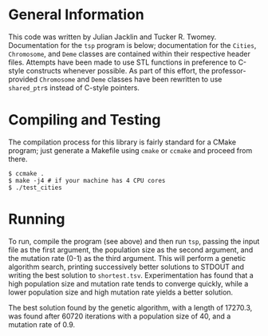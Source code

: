 # General Information
This code was written by Julian Jacklin and Tucker R. Twomey.
Documentation for the `tsp` program is below;
documentation for the `Cities`, `Chromosome`, and `Deme` classes are contained
within their respective header files.
Attempts have been made to use STL functions in preference to C-style constructs
whenever possible.
As part of this effort, the professor-provided `Chromosome` and `Deme` classes
have been rewritten to use `shared_ptr`s instead of C-style pointers.

# Compiling and Testing
The compilation process for this library is fairly standard for a CMake program;
just generate a Makefile using `cmake` or `ccmake` and proceed
from there.
```
$ ccmake .
$ make -j4 # if your machine has 4 CPU cores
$ ./test_cities
```

# Running
To run, compile the program (see above) and then run `tsp`, passing the input
file as the first argument, the population size as the second argument, and the
mutation rate (0-1) as the third argument.
This will perform a genetic algorithm search,
printing successively better solutions to STDOUT and writing the best solution
to `shortest.tsv`.
Experimentation has found that a high population size and mutation rate tends
to converge quickly, while a lower population size and high mutation rate yields
a better solution.

The best solution found by the genetic algorithm, with a length of 17270.3,
was found after 60720 iterations with a population size of 40, and a mutation
rate of 0.9.
